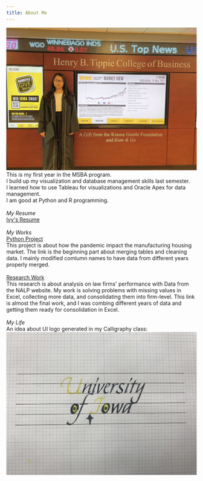 ```yaml
---
title: About Me
---
```

![profile image](https://github.com/ivywangh/bais_9400/blob/main/grad.jpg?raw=true)
<br /> This is my first year in the MSBA program. 
<br /> I build up my visualization and database management skills last semester.
<br /> I learned how to use Tableau for visualizations and Oracle Apex for data management.
<br /> I am good at Python and R programming. 
<br /> 
<br /> <i>My Resume</i>
<br /> [Ivy's Resume](https://iowa-my.sharepoint.com/:b:/g/personal/hwang206_uiowa_edu/EXBPFwYwmohOoTrZS9G-vxEBj1AYFi6AaG-t8ff7FyJurQ?e=VfFFhx)
<br /> 
<br /> <i>My Works</i>
<br /> [Python Project](https://iowa-my.sharepoint.com/:u:/g/personal/hwang206_uiowa_edu/ERnwSyBFTUZGq2I0HyCfHwQBHzHv0rSc40qEKPdBDAXbhQ?e=UCV2te)
<br /> This project is about how the pandemic impact the manufacturing housing market. The link is the beginning part about merging tables and cleaning data. I mainly modified comlumn names to have data from different years properly merged.
<br /> 
<br /> [Research Work](https://iowa-my.sharepoint.com/:u:/g/personal/hwang206_uiowa_edu/EWYfuNtqnZ1OhxVbH4k0xOIBo4FYCRZ0GJWkFx9_WjzlZg?e=Lo6NOC)
<br /> This research is about analysis on law firms' performance with Data from the NALP website. My work is solving problems with missing values in Excel, collecting more data,  and consolidating them into firm-level. This link is almost the final work, and I was combing different years of data and getting them ready for consolidation in Excel.
<br /> 
<br /> <i>My Life</i>
<br /> An idea about UI logo generated in my Calligraphy class:![logo image](https://raw.githubusercontent.com/ivywangh/bais_9400/main/logo.jpg)

